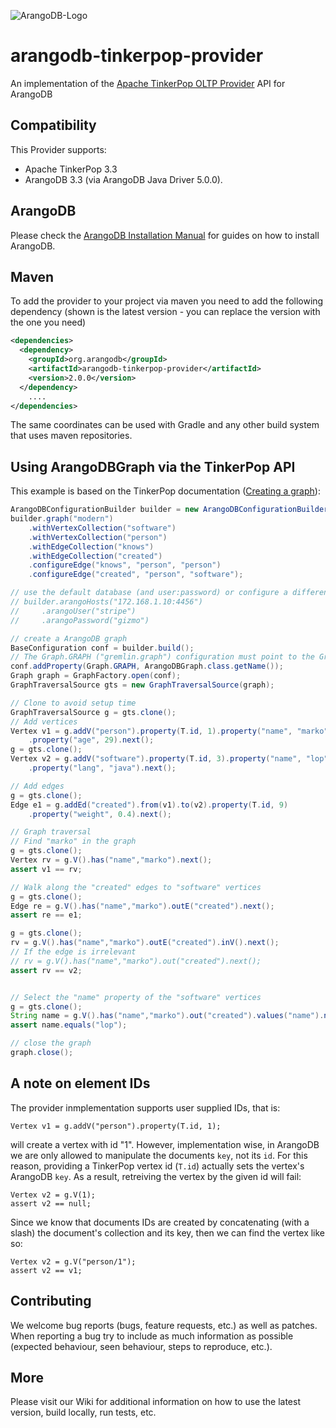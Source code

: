 ![ArangoDB-Logo](https://docs.arangodb.com/assets/arangodb_logo_2016_inverted.png)

# arangodb-tinkerpop-provider

An implementation of the [Apache TinkerPop OLTP Provider](https://tinkerpop.apache.org/docs/3.3.3/dev/provider/#_provider_documentation) API for ArangoDB

## Compatibility

This Provider supports:
* Apache TinkerPop 3.3
* ArangoDB 3.3 (via ArangoDB Java Driver 5.0.0).

## ArangoDB

Please check the 
[ArangoDB Installation Manual](https://docs.arangodb.com/latest/Manual/Deployment/) for guides on how to install ArangoDB.

## Maven

To add the provider to your project via maven you need to add the following dependency (shown is the latest version - you can replace the version with the one you need)

```XML
<dependencies>
  <dependency>
    <groupId>org.arangodb</groupId>
    <artifactId>arangodb-tinkerpop-provider</artifactId>
    <version>2.0.0</version>
  </dependency>
    ....
</dependencies>
```

The same coordinates can be used with Gradle and any other build system that uses maven repositories. 


## Using ArangoDBGraph via the TinkerPop API
This example is based on the TinkerPop documentation ([Creating a graph](http://tinkerpop.apache.org/docs/3.3.3/tutorials/getting-started/#_creating_a_graph)):

```java
ArangoDBConfigurationBuilder builder = new ArangoDBConfigurationBuilder();
builder.graph("modern")
    .withVertexCollection("software")
    .withVertexCollection("person")
    .withEdgeCollection("knows")
    .withEdgeCollection("created")
    .configureEdge("knows", "person", "person")
    .configureEdge("created", "person", "software");

// use the default database (and user:password) or configure a different database
// builder.arangoHosts("172.168.1.10:4456")
//     .arangoUser("stripe")
//     .arangoPassword("gizmo")

// create a ArangoDB graph
BaseConfiguration conf = builder.build();
// The Graph.GRAPH ("gremlin.graph") configuration must point to the Graph implementation class
conf.addProperty(Graph.GRAPH, ArangoDBGraph.class.getName());
Graph graph = GraphFactory.open(conf);
GraphTraversalSource gts = new GraphTraversalSource(graph);

// Clone to avoid setup time
GraphTraversalSource g = gts.clone();
// Add vertices
Vertex v1 = g.addV("person").property(T.id, 1).property("name", "marko")
    .property("age", 29).next();
g = gts.clone();
Vertex v2 = g.addV("software").property(T.id, 3).property("name", "lop")
    .property("lang", "java").next();

// Add edges
g = gts.clone();
Edge e1 = g.addEd("created").from(v1).to(v2).property(T.id, 9)
    .property("weight", 0.4).next();

// Graph traversal 
// Find "marko" in the graph
g = gts.clone();
Vertex rv = g.V().has("name","marko").next();
assert v1 == rv;

// Walk along the "created" edges to "software" vertices
g = gts.clone();
Edge re = g.V().has("name","marko").outE("created").next();
assert re == e1;

g = gts.clone();
rv = g.V().has("name","marko").outE("created").inV().next();
// If the edge is irrelevant
// rv = g.V().has("name","marko").out("created").next();
assert rv == v2;


// Select the "name" property of the "software" vertices
g = gts.clone();
String name = g.V().has("name","marko").out("created").values("name").next();
assert name.equals("lop");

// close the graph
graph.close();
```

## A note on element IDs

The provider inmplementation supports user supplied IDs, that is:

```
Vertex v1 = g.addV("person").property(T.id, 1);
```

will create a vertex with id "1". However, implementation wise, in ArangoDB we are only allowed to manipulate the documents `key`, not its `id`. For this reason, providing a TinkerPop vertex id (`T.id`) actually sets the vertex's ArangoDB `key`. As a result, retreiving the vertex by the given id will fail:

```
Vertex v2 = g.V(1);
assert v2 == null;
```

Since we know that documents IDs are created by concatenating (with a slash) the document's collection and its key, then we can find the vertex like so:

```
Vertex v2 = g.V("person/1");
assert v2 == v1;
```

## Contributing

We welcome bug reports (bugs, feature requests, etc.) as well as patches. When reporting a bug try to include as much information as possible (expected behaviour, seen behaviour, steps to reproduce, etc.). 


## More

Please visit our Wiki for additional information on how to use the latest version, build locally, run tests, etc.
